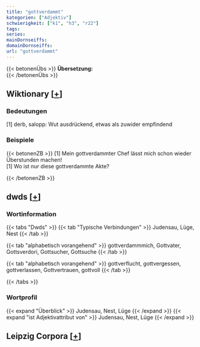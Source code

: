 ```yaml
---
title: "gottverdammt"
kategorien: ["Adjektiv"]
schwierigkeit: ["k1", "h3", "r22"]
tags:
series:
mainDornseiffs:
domainDornseiffs:
url: "gottverdammt"
---
```


{{< betonenÜbs >}}
**Übersetzung:**  
{{< /betonenÜbs >}}

## Wiktionary [[+](https://de.wiktionary.org/wiki/gottverdammt)]

### Bedeutungen
[1] derb, salopp: Wut ausdrückend, etwas als zuwider empfindend  

### Beispiele
{{< betonenZB >}}
[1] Mein gottverdammter Chef lässt mich schon wieder Überstunden machen!  
[1] Wo ist nur diese gottverdammte Akte?  

{{< /betonenZB >}}


## dwds [[+](https://www.dwds.de/wb/gottverdammt)]

### Wortinformation
{{< tabs "Dwds" >}}
{{< tab "Typische Verbindungen" >}}
Judensau, Lüge, Nest
{{< /tab >}}

{{< tab "alphabetisch vorangehend" >}}
gottverdammmich, Gottvater, Gottsverdori, Gottsucher, Gottsuche
{{< /tab >}}

{{< tab "alphabetisch vorangehend" >}}
gottverflucht, gottvergessen, gottverlassen, Gottvertrauen, gottvoll
{{< /tab >}}

{{< /tabs >}}

### Wortprofil
{{< expand "Überblick" >}} Judensau, Nest, Lüge {{< /expand >}}
{{< expand "ist Adjektivattribut von" >}} Judensau, Nest, Lüge {{< /expand >}}

## Leipzig Corpora [[+](https://corpora.uni-leipzig.de/en/res?word=gottverdammt&corpusId=deu_newscrawl-public_2018)]

